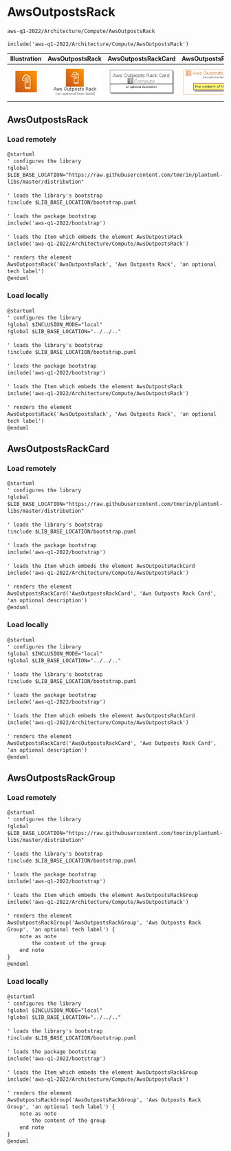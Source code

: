 # AwsOutpostsRack


```text
aws-q1-2022/Architecture/Compute/AwsOutpostsRack
```

```text
include('aws-q1-2022/Architecture/Compute/AwsOutpostsRack')
```



| Illustration | AwsOutpostsRack | AwsOutpostsRackCard | AwsOutpostsRackGroup |
| :---: | :---: | :---: | :---: |
| ![illustration for Illustration](../../../aws-q1-2022/Architecture/Compute/AwsOutpostsRack.png) | ![illustration for AwsOutpostsRack](../../../aws-q1-2022/Architecture/Compute/AwsOutpostsRack.Local.png) | ![illustration for AwsOutpostsRackCard](../../../aws-q1-2022/Architecture/Compute/AwsOutpostsRackCard.Local.png) | ![illustration for AwsOutpostsRackGroup](../../../aws-q1-2022/Architecture/Compute/AwsOutpostsRackGroup.Local.png) |




## AwsOutpostsRack

### Load remotely
```plantuml
@startuml
' configures the library
!global $LIB_BASE_LOCATION="https://raw.githubusercontent.com/tmorin/plantuml-libs/master/distribution"

' loads the library's bootstrap
!include $LIB_BASE_LOCATION/bootstrap.puml

' loads the package bootstrap
include('aws-q1-2022/bootstrap')

' loads the Item which embeds the element AwsOutpostsRack
include('aws-q1-2022/Architecture/Compute/AwsOutpostsRack')

' renders the element
AwsOutpostsRack('AwsOutpostsRack', 'Aws Outposts Rack', 'an optional tech label')
@enduml
```

### Load locally
```plantuml
@startuml
' configures the library
!global $INCLUSION_MODE="local"
!global $LIB_BASE_LOCATION="../../.."

' loads the library's bootstrap
!include $LIB_BASE_LOCATION/bootstrap.puml

' loads the package bootstrap
include('aws-q1-2022/bootstrap')

' loads the Item which embeds the element AwsOutpostsRack
include('aws-q1-2022/Architecture/Compute/AwsOutpostsRack')

' renders the element
AwsOutpostsRack('AwsOutpostsRack', 'Aws Outposts Rack', 'an optional tech label')
@enduml
```

## AwsOutpostsRackCard

### Load remotely
```plantuml
@startuml
' configures the library
!global $LIB_BASE_LOCATION="https://raw.githubusercontent.com/tmorin/plantuml-libs/master/distribution"

' loads the library's bootstrap
!include $LIB_BASE_LOCATION/bootstrap.puml

' loads the package bootstrap
include('aws-q1-2022/bootstrap')

' loads the Item which embeds the element AwsOutpostsRackCard
include('aws-q1-2022/Architecture/Compute/AwsOutpostsRack')

' renders the element
AwsOutpostsRackCard('AwsOutpostsRackCard', 'Aws Outposts Rack Card', 'an optional description')
@enduml
```

### Load locally
```plantuml
@startuml
' configures the library
!global $INCLUSION_MODE="local"
!global $LIB_BASE_LOCATION="../../.."

' loads the library's bootstrap
!include $LIB_BASE_LOCATION/bootstrap.puml

' loads the package bootstrap
include('aws-q1-2022/bootstrap')

' loads the Item which embeds the element AwsOutpostsRackCard
include('aws-q1-2022/Architecture/Compute/AwsOutpostsRack')

' renders the element
AwsOutpostsRackCard('AwsOutpostsRackCard', 'Aws Outposts Rack Card', 'an optional description')
@enduml
```

## AwsOutpostsRackGroup

### Load remotely
```plantuml
@startuml
' configures the library
!global $LIB_BASE_LOCATION="https://raw.githubusercontent.com/tmorin/plantuml-libs/master/distribution"

' loads the library's bootstrap
!include $LIB_BASE_LOCATION/bootstrap.puml

' loads the package bootstrap
include('aws-q1-2022/bootstrap')

' loads the Item which embeds the element AwsOutpostsRackGroup
include('aws-q1-2022/Architecture/Compute/AwsOutpostsRack')

' renders the element
AwsOutpostsRackGroup('AwsOutpostsRackGroup', 'Aws Outposts Rack Group', 'an optional tech label') {
    note as note
        the content of the group
    end note
}
@enduml
```

### Load locally
```plantuml
@startuml
' configures the library
!global $INCLUSION_MODE="local"
!global $LIB_BASE_LOCATION="../../.."

' loads the library's bootstrap
!include $LIB_BASE_LOCATION/bootstrap.puml

' loads the package bootstrap
include('aws-q1-2022/bootstrap')

' loads the Item which embeds the element AwsOutpostsRackGroup
include('aws-q1-2022/Architecture/Compute/AwsOutpostsRack')

' renders the element
AwsOutpostsRackGroup('AwsOutpostsRackGroup', 'Aws Outposts Rack Group', 'an optional tech label') {
    note as note
        the content of the group
    end note
}
@enduml
```


